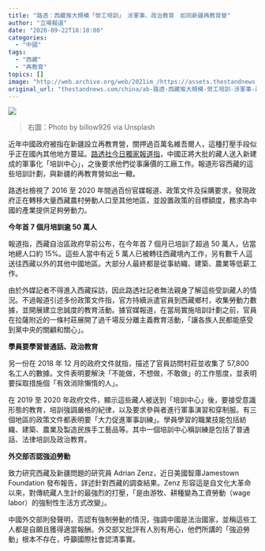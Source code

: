 ```yaml
---
title: "路透：西藏推大規模「勞工培訓」　涉軍事、政治教育　如同新疆再教育營"
author: "立場報道"
date: "2020-09-22T18:10:00"
categories:
  - "中國"
tags:
  - "西藏"
  - "再教育"
topics: []
image: "http://web.archive.org/web/2021im_/https://assets.thestandnews.com/media/photos/billow926-304JgmUi1e8-unsplash_TUugc_82mDJrM.png"
original_url: "thestandnews.com/china/ab-路透-西藏推大規模-勞工培訓-涉軍事-政治教育-如同新疆再教育營"
---
```

![](http://web.archive.org/web/2021im_/https://assets.thestandnews.com/media/photos/billow926-304JgmUi1e8-unsplash_TUugc_82mDJrM.png)
> 右圖：Photo by billow926 via Unsplash

近年中國政府被指在新疆設立再教育營，關押過百萬名維吾爾人，這種打壓手段似乎正在國內其他地方蔓延。[路透社今日獨家報道指](http://web.archive.org/web/20211229063810/https://www.reuters.com/article/us-china-rights-tibet-exclusive/exclusive-china-sharply-expands-mass-labor-program-in-tibet-idUSKCN26D0GT)，中國正將大批的藏人送入新建成的軍事化「培訓中心」，之後要求他們從事廉價的工廠工作。報道形容西藏的這些培訓計劃，與新疆的再教育營如出一轍。

路透社檢視了 2016 至 2020 年間過百份官媒報道、政策文件及採購要求，發現政府正在轉移大量西藏農村勞動人口至其他地區，並設置政策的目標額度，務求為中國的產業提供足夠勞動力。

**今年首 7 個月培訓逾 50 萬人**

報道指，西藏自治區政府早前公布，在今年首 7 個月已培訓了超過 50 萬人，佔當地總人口約 15%。這些人當中有近 5 萬人已被轉往西藏境內工作，另有數千人這送往西藏以外的其他中國地區。大部分人最終都是從事紡織、建築、農業等低薪工作。

由於外媒記者不得進入西藏採訪，因此路透社記者無法親身了解這些受訓藏人的情況。不過報道引述多份政策文件指，官方持續派遣官員到西藏鄉村，收集勞動力數據，並開展建立忠誠度的教育活動。據官媒報道，在當局實施培訓計劃之前，官員在拉薩附近的一條村莊展開了過千場反分離主義教育活動，「讓各族人民都能感受到黨中央的關顧和關心」。

**學員要學習普通話、政治教育**

另一份在 2018 年 12 月的政府文件就指，描述了官員訪問村莊並收集了 57,800 名工人的數據。文件表明要解決「不能做，不想做，不敢做」的工作態度，並表明要採取措施個「有效消除懶惰的人」。

在 2019 至 2020 年政府文件，顯示這些藏人被送到「培訓中心」後，要接受意識形態的教育，培訓強調嚴格的紀律，以及要求參與者進行軍事演習和穿制服。有三個地區的政策文件都表明要「大力促進軍事訓練」。學員學習的職業技能包括紡織、建築、農業及製造民族手工藝品等。其中一個培訓中心稱訓練是包括了普通話、法律培訓及政治教育。

**外交部否認強迫勞動**

致力研究西藏及新疆問題的研究員 Adrian Zenz，近日美國智庫Jamestown Foundation 發布報告，詳述針對西藏的調查結果。Zenz 形容這是自文化大革命以來，對傳統藏人生計的最強烈的打壓，「是由游牧、耕種變為工資勞動（wage labor）的強制性生活方式改變」。

中國外交部則發聲明，否認有強制勞動的情況，強調中國是法治國家，並稱這些工人都是自願且獲得適當報酬。外交部又批評有人別有用心，他們所講的「強迫勞動」根本不存在，呼籲國際社會認清事實。
